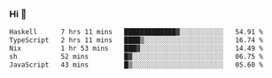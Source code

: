 ### Hi 👋

<!--START_SECTION:waka-->

```txt
Haskell      7 hrs 11 mins   █████████████▓░░░░░░░░░░░   54.91 %
TypeScript   2 hrs 11 mins   ████▒░░░░░░░░░░░░░░░░░░░░   16.74 %
Nix          1 hr 53 mins    ███▓░░░░░░░░░░░░░░░░░░░░░   14.49 %
sh           52 mins         █▓░░░░░░░░░░░░░░░░░░░░░░░   06.75 %
JavaScript   43 mins         █▒░░░░░░░░░░░░░░░░░░░░░░░   05.60 %
```

<!--END_SECTION:waka-->
